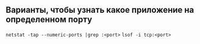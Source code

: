 ## Варианты, чтобы узнать какое приложение на определенном порту

`netstat -tap --numeric-ports |grep :<port>`
`lsof -i tcp:<port>`